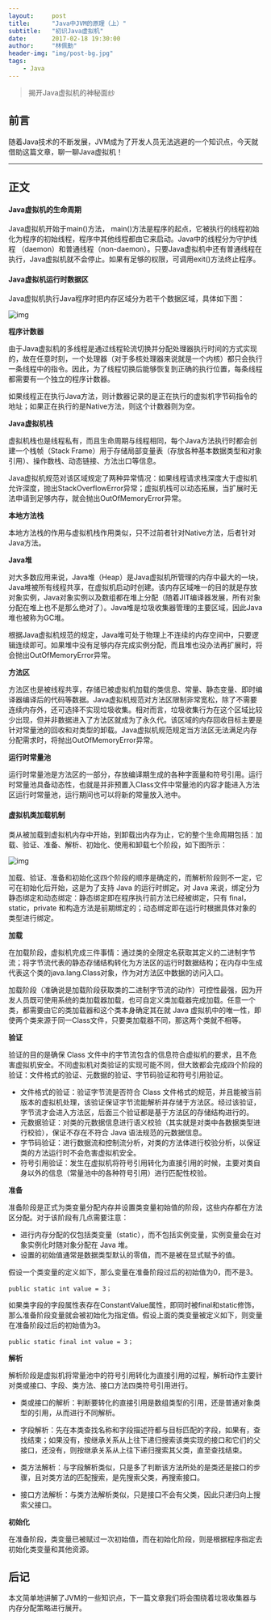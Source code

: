 ```yaml
---
layout:     post
title:      "Java中JVM的原理（上）"
subtitle:   "初识Java虚拟机"
date:       2017-02-18 19:30:00
author:     "林佩勤"
header-img: "img/post-bg.jpg"
tags:
    - Java
---
```


> 揭开Java虚拟机的神秘面纱


## 前言

随着Java技术的不断发展，JVM成为了开发人员无法逃避的一个知识点，今天就借助这篇文章，聊一聊Java虚拟机！

---

## 正文

#### Java虚拟机的生命周期

Java虚拟机开始于main()方法， main()方法是程序的起点，它被执行的线程初始化为程序的初始线程，程序中其他线程都由它来启动。Java中的线程分为守护线程 （daemon）和普通线程（non-daemon）。只要Java虚拟机中还有普通线程在执行，Java虚拟机就不会停止。如果有足够的权限，可调用exit()方法终止程序。

#### Java虚拟机运行时数据区

Java虚拟机执行Java程序时把内存区域分为若干个数据区域，具体如下图：

![img](http://upload-images.jianshu.io/upload_images/2614605-bad04f927eace715.png?imageMogr2/auto-orient/strip%7CimageView2/2/w/1240)

**程序计数器**

由于Java虚拟机的多线程是通过线程轮流切换并分配处理器执行时间的方式实现的，故在任意时刻，一个处理器（对于多核处理器来说就是一个内核）都只会执行一条线程中的指令。因此，为了线程切换后能够恢复到正确的执行位置，每条线程都需要有一个独立的程序计数器。

如果线程正在执行Java方法，则计数器记录的是正在执行的虚拟机字节码指令的地址；如果正在执行的是Native方法，则这个计数器则为空。

**Java虚拟机栈**

虚拟机栈也是线程私有，而且生命周期与线程相同，每个Java方法执行时都会创建一个栈帧（Stack Frame）用于存储局部变量表（存放各种基本数据类型和对象引用）、操作数栈、动态链接、方法出口等信息。

Java虚拟机规范对该区域规定了两种异常情况：如果线程请求栈深度大于虚拟机允许深度，抛出StackOverflowError异常；虚拟机栈可以动态拓展，当扩展时无法申请到足够内存，就会抛出OutOfMemoryError异常。

**本地方法栈**

本地方法栈的作用与虚拟机栈作用类似，只不过前者针对Native方法，后者针对Java方法。

**Java堆**

对大多数应用来说，Java堆（Heap）是Java虚拟机所管理的内存中最大的一块，Java堆被所有线程共享，在虚拟机启动时创建。该内存区域唯一的目的就是存放对象实例，Java对象实例以及数组都在堆上分配（随着JIT编译器发展，所有对象分配在堆上也不是那么绝对了）。Java堆是垃圾收集器管理的主要区域，因此Java堆也被称为GC堆。

根据Java虚拟机规范的规定，Java堆可处于物理上不连续的内存空间中，只要逻辑连续即可。如果堆中没有足够内存完成实例分配，而且堆也没办法再扩展时，将会抛出OutOfMemoryError异常。

**方法区**

方法区也是被线程共享，存储已被虚拟机加载的类信息、常量、静态变量、即时编译器编译后的代码等数据。Java虚拟机规范对方法区限制非常宽松，除了不需要连续内存外，还可选择不实现垃圾收集。相对而言，垃圾收集行为在这个区域比较少出现，但并非数据进入了方法区就成为了永久代。该区域的内存回收目标主要是针对常量池的回收和对类型的卸载。Java虚拟机规范规定当方法区无法满足内存分配需求时，将抛出OutOfMemoryError异常。

**运行时常量池**

运行时常量池是方法区的一部分，存放编译期生成的各种字面量和符号引用。运行时常量池具备动态性，也就是并非预置入Class文件中常量池的内容才能进入方法区运行时常量池，运行期间也可以将新的常量放入池中。

#### 虚拟机类加载机制

类从被加载到虚拟机内存中开始，到卸载出内存为止，它的整个生命周期包括：加载、验证、准备、解析、初始化、使用和卸载七个阶段，如下图所示：

![img](http://wiki.jikexueyuan.com/project/java-vm/images/classonload.png)

加载、验证、准备和初始化这四个阶段的顺序是确定的，而解析阶段则不一定，它可在初始化后开始，这是为了支持 Java 的运行时绑定。对 Java 来说，绑定分为静态绑定和动态绑定：静态绑定即在程序执行前方法已经被绑定，只有 final，static，private 和构造方法是前期绑定的；动态绑定即在运行时根据具体对象的类型进行绑定。

**加载**

在加载阶段，虚拟机完成三件事情：通过类的全限定名获取其定义的二进制字节流；将字节流代表的静态存储结构转化为方法区的运行时数据结构；在内存中生成代表这个类的java.lang.Class对象，作为对方法区中数据的访问入口。

加载阶段（准确说是加载阶段获取类的二进制字节流的动作）可控性最强，因为开发人员既可使用系统的类加载器加载，也可自定义类加载器完成加载。任意一个类，都需要由它的类加载器和这个类本身确定其在就 Java 虚拟机中的唯一性，即使两个类来源于同一Class文件，只要类加载器不同，那这两个类就不相等。

**验证**

验证的目的是确保 Class 文件中的字节流包含的信息符合虚拟机的要求，且不危害虚拟机安全。不同虚拟机对类验证的实现可能不同，但大致都会完成四个阶段的验证：文件格式的验证、元数据的验证、字节码验证和符号引用验证。

- 文件格式的验证：验证字节流是否符合 Class 文件格式的规范，并且能被当前版本的虚拟机处理，该验证保证字节流能解析并存储于方法区。经过该验证，字节流才会进入方法区，后面三个验证都是基于方法区的存储结构进行的。
- 元数据验证：对类的元数据信息进行语义校验（其实就是对类中各数据类型进行校验），保证不存在不符合 Java 语法规范的元数据信息。
- 字节码验证：进行数据流和控制流分析，对类的方法体进行校验分析，以保证类的方法运行时不会危害虚拟机安全。
- 符号引用验证：发生在虚拟机将符号引用转化为直接引用的时候，主要对类自身以外的信息（常量池中的各种符号引用）进行匹配性校验。

**准备**

准备阶段是正式为类变量分配内存并设置类变量初始值的阶段，这些内存都在方法区分配。对于该阶段有几点需要注意：

- 进行内存分配的仅包括类变量（static），而不包括实例变量，实例变量会在对象实例化时随对象分配在 Java 堆。
- 设置的初始值通常是数据类型默认的零值，而不是被在显式赋予的值。

假设一个类变量的定义如下，那么变量在准备阶段过后的初始值为0，而不是3。

```
public static int value = 3；
```

如果类字段的字段属性表存在ConstantValue属性，即同时被final和static修饰，那么准备阶段变量就会被初始化为指定值。假设上面的类变量被定义如下，则变量在准备阶段过后的初始值为3。

```
public static final int value = 3；
```

**解析**

解析阶段是虚拟机将常量池中的符号引用转化为直接引用的过程，解析动作主要针对类或接口、字段、类方法、接口方法四类符号引用进行。

- 类或接口的解析：判断要转化的直接引用是数组类型的引用，还是普通对象类型的引用，从而进行不同解析。

- 字段解析：先在本类查找名称和字段描述符都与目标匹配的字段，如果有，查找结束；如果没有，按继承关系从上往下递归搜索该类实现的接口和它们的父接口，还没有，则按继承关系从上往下递归搜索其父类，直至查找结束。
- 类方法解析：与字段解析类似，只是多了判断该方法所处的是类还是接口的步骤，且对类方法的匹配搜索，是先搜索父类，再搜索接口。
- 接口方法解析：与类方法解析类似，只是接口不会有父类，因此只递归向上搜索父接口。


**初始化**

在准备阶段，类变量已被赋过一次初始值，而在初始化阶段，则是根据程序指定去初始化类变量和其他资源。

## 后记

本文简单地讲解了JVM的一些知识点，下一篇文章我们将会围绕着垃圾收集器与内存分配策略进行展开。
